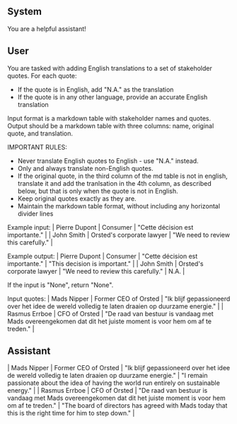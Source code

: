 ## System

You are a helpful assistant!

## User


You are tasked with adding English translations to a set of stakeholder quotes. For each quote:
- If the quote is in English, add "N.A." as the translation
- If the quote is in any other language, provide an accurate English translation

Input format is a markdown table with stakeholder names and quotes.
Output should be a markdown table with three columns: name, original quote, and translation.

IMPORTANT RULES:
- Never translate English quotes to English - use "N.A." instead.
- Only and always translate non-English quotes.
- If the original quote, in the third column of the md table is not in english, translate it and add the tranlsation in the 4th column, as described below, but that is only when the quote is not in English.
- Keep original quotes exactly as they are.
- Maintain the markdown table format, without including any horizontal divider lines

Example input:
| Pierre Dupont | Consumer | "Cette décision est importante." |
| John Smith | Orsted's corporate lawyer | "We need to review this carefully." |

Example output:
| Pierre Dupont | Consumer | "Cette décision est importante." | "This decision is important." |
| John Smith | Orsted's corporate lawyer | "We need to review this carefully." | N.A. |

If the input is "None", return "None".

Input quotes:
| Mads Nipper | Former CEO of Orsted | "Ik blijf gepassioneerd over het idee de wereld volledig te laten draaien op duurzame energie." |
| Rasmus Errboe | CFO of Orsted | "De raad van bestuur is vandaag met Mads overeengekomen dat dit het juiste moment is voor hem om af te treden." |
        

## Assistant

| Mads Nipper | Former CEO of Orsted | "Ik blijf gepassioneerd over het idee de wereld volledig te laten draaien op duurzame energie." | "I remain passionate about the idea of having the world run entirely on sustainable energy." |
| Rasmus Errboe | CFO of Orsted | "De raad van bestuur is vandaag met Mads overeengekomen dat dit het juiste moment is voor hem om af te treden." | "The board of directors has agreed with Mads today that this is the right time for him to step down." |

